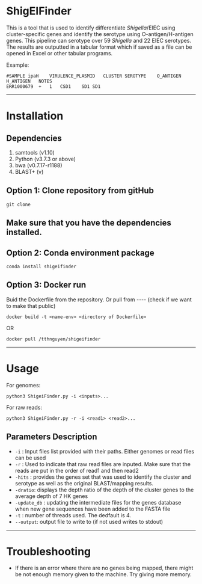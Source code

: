 # ShigEIFinder
This is a tool that is used to identify differentiate *Shigella*/EIEC using cluster-specific genes and identify the serotype using O-antigen/H-antigen genes. This pipeline can serotype over 59 *Shigella* and 22 EIEC serotypes. The results are outputted in a tabular format which if saved as a file can be opened in Excel or other tabular programs. 

Example:
````
#SAMPLE	ipaH	VIRULENCE_PLASMID	CLUSTER	SEROTYPE	O_ANTIGEN	H_ANTIGEN	NOTES
ERR1000679	+	1	CSD1	SD1	SD1		
````

---
# Installation 
## Dependencies
1. samtools (v1.10)
2. Python (v3.7.3 or above)
3. bwa (v0.7.17-r1188)
4. BLAST+ (v)

## Option 1: Clone repository from gitHub
````
git clone 
````
Make sure that you have the dependencies installed.
---

## Option 2: Conda environment package
````
conda install shigeifinder
````

## Option 3: Docker run
Buid the Dockerfile from the repository. Or pull from ---- (check if we want to make that public)
````
docker build -t <name-env> <directory of Dockerfile>
````
OR

````
docker pull /tthnguyen/shigeifinder
````
---
# Usage
For genomes:
````
python3 ShigeiFinder.py -i <inputs>...
````
For raw reads:
````
python3 ShigeiFinder.py -r -i <read1> <read2>...
````

## Parameters Description
- ````-i```` : Input files list provided with their paths. Either genomes or read files can be used
- ````-r```` : Used to indicate that raw read files are inputed. Make sure that the reads are put in the order of read1 and then read2
- ````-hits```` : provides the genes set that was used to identify the cluster and serotype as well as the original BLAST/mapping results.
- ````-dratio````: displays the depth ratio of the depth of the cluster genes to the average depth of 7 HK genes
- ````-update_db```` : updating the intermediate files for the genes database when new gene sequences have been added to the FASTA file
- ````-t```` : number of threads used. The dedfault is 4.
- ````--output````: output file to write to (if not used writes to stdout)

---
# Troubleshooting
- If there is an error where there are no genes being mapped, there might be not enough memory given to the machine. Try giving more memory.
